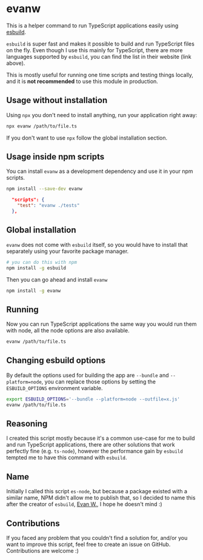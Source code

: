 # evanw

This is a helper command to run TypeScript applications easily using [esbuild](https://esbuild.github.io/).

`esbuild` is super fast and makes it possible to build and run TypeScript files on the fly. Even though I use this mainly for TypeScript, there are more languages supported by `esbuild`, you can find the list in their website (link above).

This is mostly useful for running one time scripts and testing things locally, and it is **not recommended** to use this module in production.

## Usage without installation

Using `npx` you don't need to install anything, run your application right away:

```bash
npx evanw /path/to/file.ts
```

If you don't want to use `npx` follow the global installation section.

## Usage inside npm scripts

You can install `evanw` as a development dependency and use it in your npm scripts.

```bash
npm install --save-dev evanw
```

```json
  "scripts": {
    "test": "evanw ./tests"
  },
```

## Global installation

`evanw` does not come with `esbuild` itself, so you would have to install that separately using your favorite package manager.

```bash
# you can do this with npm
npm install -g esbuild
```

Then you can go ahead and install `evanw`

```bash
npm install -g evanw
```

## Running

Now you can run TypeScript applications the same way you would run them with node, all the node options are also available.

```bash
evanw /path/to/file.ts
```

## Changing esbuild options

By default the options used for building the app are `--bundle` and `--platform=node`, you can replace those options by setting the `ESBUILD_OPTIONS` environment variable.

```bash
export ESBUILD_OPTIONS='--bundle --platform=node --outfile=x.js'
evanw /path/to/file.ts
```

## Reasoning

I created this script mostly because it's a common use-case for me to build and run TypeScript applications, there are other solutions that work perfectly fine (e.g. `ts-node`), however the performance gain by `esbuild` tempted me to have this command with `esbuild`.

## Name

Initially I called this script `es-node`, but because a package existed with a similar name, NPM didn't allow me to publish that, so I decided to name this after the creator of `esbuild`, [Evan W.](https://github.com/evanw), I hope he doesn't mind :)

## Contributions

If you faced any problem that you couldn't find a solution for, and/or you want to improve this script, feel free to create an issue on GitHub. Contributions are welcome :)